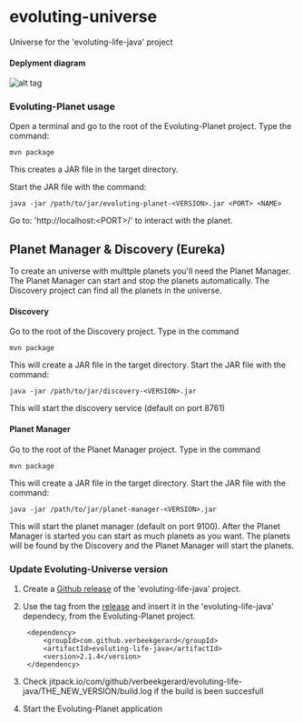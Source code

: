 # evoluting-universe
Universe for the 'evoluting-life-java' project

#### Deplyment diagram
![alt tag](https://cloud.githubusercontent.com/assets/14174841/18608370/afaa6800-7ce7-11e6-9e09-92b4073a51c8.png)

### Evoluting-Planet usage

Open a terminal and go to the root of the Evoluting-Planet project. Type the command:
```
mvn package
```
This creates a JAR file in the target directory.

Start the JAR file with the command:
```
java -jar /path/to/jar/evoluting-planet-<VERSION>.jar <PORT> <NAME>
```

Go to: 'http://localhost:\<PORT\>/' to interact with the planet.

## Planet Manager & Discovery (Eureka)
To create an universe with multtple planets you'll need the Planet Manager. The Planet Manager can start and stop the planets automatically. The Discovery project can find all the planets in the universe.

#### Discovery
Go to the root of the Discovery project. Type in the command
```
mvn package
```
This will create a JAR file in the target directory.
Start the JAR file with the command:

```
java -jar /path/to/jar/discovery-<VERSION>.jar
```
This will start the discovery service (default on port 8761)

#### Planet Manager
Go to the root of the Planet Manager project. Type in the command
```
mvn package
```
This will create a JAR file in the target directory.
Start the JAR file with the command:

```
java -jar /path/to/jar/planet-manager-<VERSION>.jar
```
This will start the planet manager (default on port 9100). After the Planet Manager is started you can start as much planets as you want. The planets will be found by the Discovery and the Planet Manager will start the planets.

### Update Evoluting-Universe version
1. Create a [Github release](https://github.com/blog/1547-release-your-software) of the 'evoluting-life-java' project. 
2. Use the tag from the [release](https://github.com/verbeekgerard/evoluting-life-java/releases) and insert it in the 'evoluting-life-java' dependecy, from the Evoluting-Planet project.

		<dependency>
			<groupId>com.github.verbeekgerard</groupId>
			<artifactId>evoluting-life-java</artifactId>
			<version>2.1.4</version>
		</dependency>
		
3. Check jitpack.io/com/github/verbeekgerard/evoluting-life-java/THE_NEW_VERSION/build.log if the build is been succesfull 
4. Start the Evoluting-Planet application

